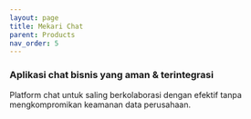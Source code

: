 ```yaml
---
layout: page
title: Mekari Chat
parent: Products
nav_order: 5
---
```

### Aplikasi chat bisnis yang aman & terintegrasi
Platform chat untuk saling berkolaborasi dengan efektif tanpa mengkompromikan keamanan data perusahaan.
